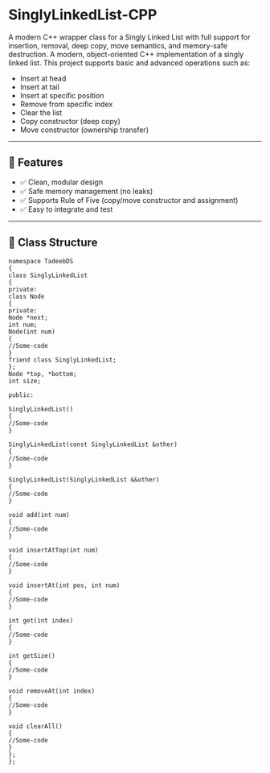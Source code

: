 # SinglyLinkedList-CPP

A modern C++ wrapper class for a Singly Linked List with full support for insertion, removal, deep copy, move semantics, and memory-safe destruction.
A modern, object-oriented C++ implementation of a singly linked list. This project supports basic and advanced operations such as:

- Insert at head
- Insert at tail
- Insert at specific position
- Remove from specific index
- Clear the list
- Copy constructor (deep copy)
- Move constructor (ownership transfer)

---

## 🚀 Features

- ✅ Clean, modular design
- ✅ Safe memory management (no leaks)
- ✅ Supports Rule of Five (copy/move constructor and assignment)
- ✅ Easy to integrate and test

---

## 🧱 Class Structure
```
namespace TadeebDS
{
class SinglyLinkedList
{
private:
class Node
{
private:
Node *next;
int num;
Node(int num)
{
//Some-code
}
friend class SinglyLinkedList;
};
Node *top, *bottom;
int size;

public:

SinglyLinkedList()
{
//Some-code
}

SinglyLinkedList(const SinglyLinkedList &other)
{
//Some-code
}

SinglyLinkedList(SinglyLinkedList &&other)
{
//Some-code
}

void add(int num)
{
//Some-code
}

void insertAtTop(int num)
{
//Some-code
}

void insertAt(int pos, int num)
{
//Some-code
}

int get(int index)
{
//Some-code
}

int getSize()
{
//Some-code
}

void removeAt(int index)
{
//Some-code
}

void clearAll()
{
//Some-code
}
};
};
```



